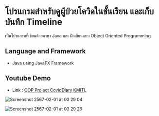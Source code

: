 # โปรแกรมสำหรับดูผู้ป่วยโควิดในชั้นเรียน และเก็บบันทึก Timeline


เป็นโปรแกรมที่เขียนด้วยภาษา Java และ ฝึกเขียนแบบ Object Oriented Programming

## Language and Framework

- Java using JavaFX Framework

## Youtube Demo

- Link : [OOP Project CovidDiary KMITL](https://youtu.be/n9fqBwShnp8)


![Screenshot 2567-02-01 at 03 29 04](https://github.com/thanatat64/Java-coding-OOP/assets/88770587/ebc81558-0912-4877-be05-2cf7ea1578d1)  

![Screenshot 2567-02-01 at 03 29 26](https://github.com/thanatat64/Java-coding-OOP/assets/88770587/93659a06-30ab-4307-ac3e-e73eee6ff111)
